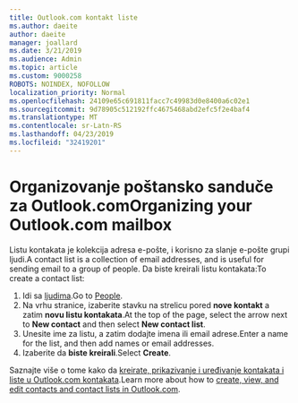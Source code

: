 ```yaml
---
title: Outlook.com kontakt liste
ms.author: daeite
author: daeite
manager: joallard
ms.date: 3/21/2019
ms.audience: Admin
ms.topic: article
ms.custom: 9000258
ROBOTS: NOINDEX, NOFOLLOW
localization_priority: Normal
ms.openlocfilehash: 24109e65c691811facc7c49983d0e8400a6c02e1
ms.sourcegitcommit: 9d78905c512192ffc4675468abd2efc5f2e4baf4
ms.translationtype: MT
ms.contentlocale: sr-Latn-RS
ms.lasthandoff: 04/23/2019
ms.locfileid: "32419201"
---
```

# <a name="organizing-your-outlookcom-mailbox"></a><span data-ttu-id="6b3d3-102">Organizovanje poštansko sanduče za Outlook.com</span><span class="sxs-lookup"><span data-stu-id="6b3d3-102">Organizing your Outlook.com mailbox</span></span>

<span data-ttu-id="6b3d3-103">Listu kontakata je kolekcija adresa e-pošte, i korisno za slanje e-pošte grupi ljudi.</span><span class="sxs-lookup"><span data-stu-id="6b3d3-103">A contact list is a collection of email addresses, and is useful for sending email to a group of people.</span></span> <span data-ttu-id="6b3d3-104">Da biste kreirali listu kontakata:</span><span class="sxs-lookup"><span data-stu-id="6b3d3-104">To create a contact list:</span></span>

1. <span data-ttu-id="6b3d3-105">Idi sa [ljudima](https://outlook.live.com/people/).</span><span class="sxs-lookup"><span data-stu-id="6b3d3-105">Go to [People](https://outlook.live.com/people/).</span></span>
1. <span data-ttu-id="6b3d3-106">Na vrhu stranice, izaberite stavku na strelicu pored **nove kontakt** a zatim **novu listu kontakata**.</span><span class="sxs-lookup"><span data-stu-id="6b3d3-106">At the top of the page, select the arrow next to **New contact** and then select **New contact list**.</span></span>
1. <span data-ttu-id="6b3d3-107">Unesite ime za listu, a zatim dodajte imena ili email adrese.</span><span class="sxs-lookup"><span data-stu-id="6b3d3-107">Enter a name for the list, and then add names or email addresses.</span></span>
1. <span data-ttu-id="6b3d3-108">Izaberite da **biste kreirali**.</span><span class="sxs-lookup"><span data-stu-id="6b3d3-108">Select **Create**.</span></span>

<span data-ttu-id="6b3d3-109">Saznajte više o tome kako da [kreirate, prikazivanje i uređivanje kontakata i liste u Outlook.com kontakata](https://support.office.com/article/5b909158-036e-4820-92f7-2a27f57b9f01).</span><span class="sxs-lookup"><span data-stu-id="6b3d3-109">Learn more about how to [create, view, and edit contacts and contact lists in Outlook.com](https://support.office.com/article/5b909158-036e-4820-92f7-2a27f57b9f01).</span></span>